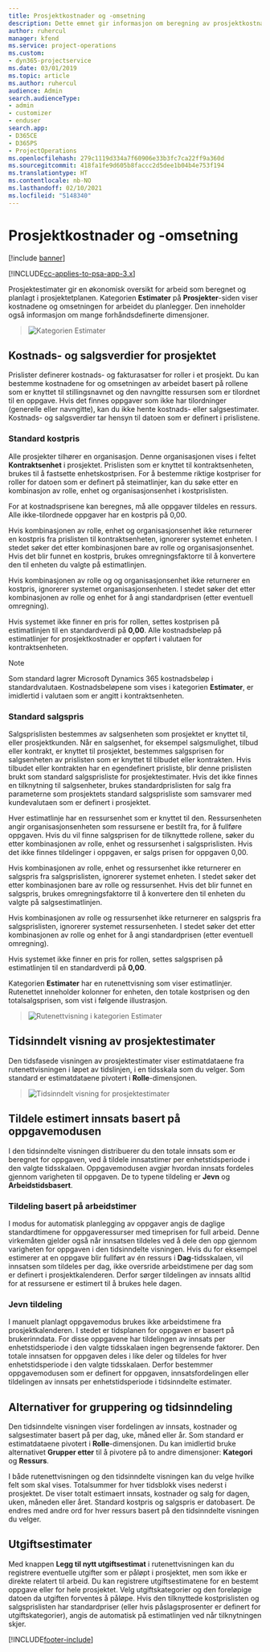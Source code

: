 ```yaml
---
title: Prosjektkostnader og -omsetning
description: Dette emnet gir informasjon om beregning av prosjektkostnader og -omsetning.
author: ruhercul
manager: kfend
ms.service: project-operations
ms.custom:
- dyn365-projectservice
ms.date: 03/01/2019
ms.topic: article
ms.author: ruhercul
audience: Admin
search.audienceType:
- admin
- customizer
- enduser
search.app:
- D365CE
- D365PS
- ProjectOperations
ms.openlocfilehash: 279c1119d334a7f60906e33b3fc7ca22ff9a360d
ms.sourcegitcommit: 418fa1fe9d605b8faccc2d5dee1b04b4e753f194
ms.translationtype: HT
ms.contentlocale: nb-NO
ms.lasthandoff: 02/10/2021
ms.locfileid: "5148340"
---
```

# <a name="project-costs-and-revenue"></a>Prosjektkostnader og -omsetning

[!include [banner](../includes/psa-now-project-operations.md)]

[!INCLUDE[cc-applies-to-psa-app-3.x](../includes/cc-applies-to-psa-app-3x.md)]

Prosjektestimater gir en økonomisk oversikt for arbeid som beregnet og planlagt i prosjektetplanen. Kategorien **Estimater** på **Prosjekter**-siden viser kostnadene og omsetningen for arbeidet du planlegger. Den inneholder også informasjon om mange forhåndsdefinerte dimensjoner. 

> ![Kategorien Estimater](media/project-5.png)

## <a name="cost-and-sales-values-of-the-project"></a>Kostnads- og salgsverdier for prosjektet

Prislister definerer kostnads- og fakturasatser for roller i et prosjekt. Du kan bestemme kostnadene for og omsetningen av arbeidet basert på rollene som er knyttet til stillingsnavnet og den navngitte ressursen som er tilordnet til en oppgave. Hvis det finnes oppgaver som ikke har tilordninger (generelle eller navngitte), kan du ikke hente kostnads- eller salgsestimater. Kostnads- og salgsverdier tar hensyn til datoen som er definert i prislistene.

### <a name="default-cost-price"></a>Standard kostpris  

Alle prosjekter tilhører en organisasjon. Denne organisasjonen vises i feltet **Kontraktsenhet** i prosjektet. Prislisten som er knyttet til kontraktsenheten, brukes til å fastsette enhetskostprisen. For å bestemme riktige kostpriser for roller for datoen som er definert på steimatlinjer, kan du søke etter en kombinasjon av rolle, enhet og organisasjonsenhet i kostprislisten. 

For at kostnadsprisene kan beregnes, må alle oppgaver tildeles en ressurs. Alle ikke-tilordnede oppgaver har en kostpris på 0,00.

Hvis kombinasjonen av rolle, enhet og organisasjonsenhet ikke returnerer en kostpris fra prislisten til kontraktsenheten, ignorerer systemet enheten. I stedet søker det etter kombinasjonen bare av rolle og organisasjonsenhet. Hvis det blir funnet en kostpris, brukes omregningsfaktorre til å konvertere den til enheten du valgte på estimatlinjen.

Hvis kombinasjonen av rolle og og organisasjonsenhet ikke returnerer en kostpris, ignorerer systemet organisasjonsenheten. I stedet søker det etter kombinasjonen av rolle og enhet for å angi standardprisen (etter eventuell omregning).

Hvis systemet ikke finner en pris for rollen, settes kostprisen på estimatlinjen til en standardverdi på **0,00**. Alle kostnadsbeløp på estimatlinjer for prosjektkostnader er oppført i valutaen for kontraktsenheten.

> [!NOTE]
> Som standard lagrer Microsoft Dynamics 365 kostnadsbeløp i standardvalutaen. Kostnadsbeløpene som vises i kategorien **Estimater**, er imidlertid i valutaen som er angitt i kontraktsenheten.  

### <a name="default-sales-price"></a>Standard salgspris 

Salgsprislisten bestemmes av salgsenheten som prosjektet er knyttet til, eller prosjektkunden. Når en salgsenhet, for eksempel salgsmulighet, tilbud eller kontrakt, er knyttet til prosjektet, bestemmes salgsprisen for salgsenheten av prislisten som er knyttet til tilbudet eller kontrakten. Hvis tilbudet eller kontrakten har en egendefinert prisliste, blir denne prislisten brukt som standard salgsprisliste for prosjektestimater. Hvis det ikke finnes en tilknytning til salgsenheter, brukes standardprislisten for salg fra parameterne som prosjektets standard salgsprisliste som samsvarer med kundevalutaen som er definert i prosjektet.

Hver estimatlinje har en ressursenhet som er knyttet til den. Ressursenheten angir organisasjonsenheten som ressursene er bestilt fra, for å fullføre oppgaven. Hvis du vil finne salgsprisen for de tilknyttede rollene, søker du etter kombinasjonen av rolle, enhet og ressursenhet i salgsprislisten. Hvis det ikke finnes tildelinger i oppgaven, er salgs prisen for oppgaven 0,00.

Hvis kombinasjonen av rolle, enhet og ressursenhet ikke returnerer en salgspris fra salgsprislisten, ignorerer systemet enheten. I stedet søker det etter kombinasjonen bare av rolle og ressursenhet. Hvis det blir funnet en salgspris, brukes omregningsfaktorre til å konvertere den til enheten du valgte på salgsestimatlinjen. 

Hvis kombinasjonen av rolle og ressursenhet ikke returnerer en salgspris fra salgsprislisten, ignorerer systemet ressursenheten. I stedet søker det etter kombinasjonen av rolle og enhet for å angi standardprisen (etter eventuell omregning).

Hvis systemet ikke finner en pris for rollen, settes salgsprisen på estimatlinjen til en standardverdi på **0,00**.

Kategorien **Estimater** har en rutenettvisning som viser estimatlinjer. Rutenettet inneholder kolonner for enheten, den totale kostprisen og den totalsalgsprisen, som vist i følgende illustrasjon. 

> ![Rutenettvisning i kategorien Estimater](media/project-6.png)

## <a name="time-phased-view-of-project-estimates"></a>Tidsinndelt visning av prosjektestimater

Den tidsfasede visningen av prosjektestimater viser estimatdataene fra rutenettvisningen i løpet av tidslinjen, i en tidsskala som du velger. Som standard er estimatdataene pivotert i **Rolle**-dimensjonen.

> ![Tidsinndelt visning for prosjektestimater](media/project-7.png)

## <a name="allocating-estimated-effort-based-on-the-task-mode"></a>Tildele estimert innsats basert på oppgavemodusen

I den tidsinndelte visningen distribuerer du den totale innsats som er beregnet for oppgaven, ved å tildele innsatstimer per enhetstidsperiode i den valgte tidsskalaen. Oppgavemodusen avgjør hvordan innsats fordeles gjennom varigheten til oppgaven. De to typene tildeling er **Jevn** og **Arbeidstidsbasert**.

### <a name="work-hours-based-allocation"></a>Tildeling basert på arbeidstimer
 
I modus for automatisk planlegging av oppgaver angis de daglige standardtimene for oppgaveressurser med timeprisen for full arbeid. Denne virkemåten gjelder også når innsatsen tildeles ved å dele den opp gjennom varigheten for oppgaven i den tidsinndelte visningen. Hvis du for eksempel estimerer at en oppgave blir fullført av én ressurs i **Dag**-tidsskalaen, vil innsatsen som tildeles per dag, ikke oversride arbeidstimene per dag som er definert i prosjektkalenderen. Derfor sørger tildelingen av innsats alltid for at ressursene er estimert til å brukes hele dagen.

### <a name="even-allocation"></a>Jevn tildeling

I manuelt planlagt oppgavemodus brukes ikke arbeidstimene fra prosjektkalenderen. I stedet er tidsplanen for oppgaven er basert på brukerinndata. For disse oppgavene har tildelingen av innsats per enhetstidsperiode i den valgte tidsskalaen ingen begrensende faktorer. Den totale innsatsen for oppgaven deles i like deler og tildeles for hver enhetstidsperiode i den valgte tidsskalaen. Derfor bestemmer oppgavemodusen som er definert for oppgaven, innsatsfordelingen eller tildelingen av innsats per enhetstidsperiode i tidsinndelte estimater.

## <a name="grouping-and-time-phasing-options"></a>Alternativer for gruppering og tidsinndeling

Den tidsinndelte visningen viser fordelingen av innsats, kostnader og salgsestimater basert på per dag, uke, måned eller år. Som standard er estimatdataene pivotert i **Rolle**-dimensjonen. Du kan imidlertid bruke alternativet **Grupper etter** til å pivotere på to andre dimensjoner: **Kategori** og **Ressurs**.

I både rutenettvisningen og den tidsinndelte visningen kan du velge hvilke felt som skal vises. Totalsummer for hver tidsblokk vises nederst i prosjektet. De viser totalt estimaert innsats, kostnader og salg for dagen, uken, måneden eller året. Standard kostpris og salgspris er datobasert. De endres med andre ord for hver ressurs basert på den tidsinndelte visningen du velger.

## <a name="expense-estimates"></a>Utgiftsestimater

Med knappen **Legg til nytt utgiftsestimat** i rutenettvisningen kan du registrere eventuelle utgifter som er påløpt i prosjektet, men som ikke er direkte relatert til arbeid. Du kan registrere utgiftsestimatene for en bestemt oppgave eller for hele prosjektet. Velg utgiftskategorier og den foreløpige datoen da utgiften forventes å påløpe. Hvis den tilknyttede kostprislisten og salgsprislisten har standardpriser (eller hvis påslagsprosenter er definert for utgiftskategorier), angis de automatisk på estimatlinjen ved når tilknytningen skjer.


[!INCLUDE[footer-include](../includes/footer-banner.md)]